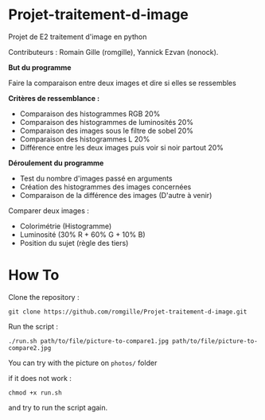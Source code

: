 # Projet-traitement-d-image
Projet de E2 traitement d'image en python

Contributeurs : Romain Gille (romgille), Yannick Ezvan (nonock).

**But du programme**

Faire la comparaison entre deux images et dire si elles se ressembles

**Critères de ressemblance :**

* Comparaison des histogrammes RGB                              20%
* Comparaison des histogrammes de luminosités                   20%
* Comparaison des images sous le filtre de sobel                20%
* Comparaison des histogrammes L                                20%
* Différence entre les deux images puis voir si noir partout    20%

**Déroulement du programme**

* Test du nombre d'images passé en arguments
* Création des histogrammes des images concernées
* Comparaison de la différence des images
(D'autre à venir)



Comparer deux images :
* Colorimétrie (Histogramme)
* Luminosité (30% R + 60% G + 10% B)
* Position du sujet (règle des tiers)


# How To

Clone the repository :

`git clone https://github.com/romgille/Projet-traitement-d-image.git`

Run the script :

`./run.sh path/to/file/picture-to-compare1.jpg path/to/file/picture-to-compare2.jpg`

You can try with the picture on `photos/` folder

if it does not work :

`chmod +x run.sh`

and try to run the script again.
